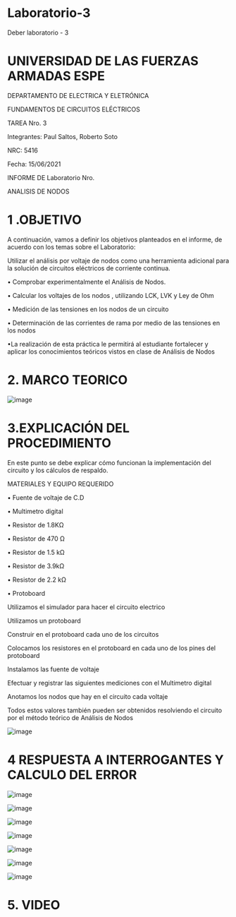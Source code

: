 # Laboratorio-3

Deber laboratorio - 3

# UNIVERSIDAD DE LAS FUERZAS ARMADAS ESPE

DEPARTAMENTO DE ELECTRICA Y ELETRÓNICA

FUNDAMENTOS DE CIRCUITOS ELÉCTRICOS

TAREA Nro. 3

Integrantes: Paul Saltos, Roberto Soto

NRC: 5416

Fecha: 15/06/2021

INFORME DE Laboratorio Nro.

ANALISIS DE NODOS

# 1 .OBJETIVO

A continuación, vamos a definir los objetivos planteados en el informe, de acuerdo con los temas sobre el Laboratorio:

Utilizar el análisis por voltaje de nodos como una herramienta adicional para la solución de circuitos eléctricos de corriente continua.

• Comprobar experimentalmente el Análisis de Nodos.

• Calcular los voltajes de los nodos , utilizando LCK, LVK y Ley de Ohm

• Medición de las tensiones en los nodos de un circuito 

• Determinación de las corrientes de rama por medio de las tensiones en los nodos

•La realización de esta práctica le permitirá al estudiante fortalecer y aplicar los conocimientos teóricos vistos en clase de Análisis de Nodos


# 2. MARCO TEORICO

![image](https://user-images.githubusercontent.com/85178869/122168070-6ce3da00-ce41-11eb-8672-0a4704d9cc94.png)

# 3.EXPLICACIÓN DEL PROCEDIMIENTO

En este punto se debe explicar cómo funcionan la implementación del circuito y los cálculos de respaldo.

MATERIALES Y EQUIPO REQUERIDO

• Fuente de voltaje de C.D

• Multimetro digital

• Resistor de 1.8KΩ

• Resistor de 470 Ω

• Resistor de 1.5 kΩ

• Resistor de 3.9kΩ

• Resistor de 2.2 kΩ

• Protoboard

Utilizamos el simulador para hacer el circuito electrico

Utilizamos un protoboard

Construir en el protoboard cada uno de los circuitos

Colocamos los resistores en el protoboard en cada uno de los pines del protoboard

Instalamos las  fuente de voltaje

Efectuar y registrar las siguientes mediciones con el Multimetro digital

Anotamos los nodos que hay en el circuito cada voltaje 

Todos estos valores también pueden ser obtenidos resolviendo el circuito por el método teórico de Análisis de Nodos

![image](https://user-images.githubusercontent.com/85178869/122169857-85ed8a80-ce43-11eb-86c1-30b7bec8bd73.png)

# 4 RESPUESTA A INTERROGANTES Y CALCULO DEL ERROR


![image](https://user-images.githubusercontent.com/85178869/122170325-11671b80-ce44-11eb-8027-4085a80326a9.png)

![image](https://user-images.githubusercontent.com/85178869/122170396-22179180-ce44-11eb-84d4-49b01b6a6a3b.png)

![image](https://user-images.githubusercontent.com/85178869/122170470-35c2f800-ce44-11eb-9830-cb012c0b57d5.png)

![image](https://user-images.githubusercontent.com/85178869/122170557-4d01e580-ce44-11eb-91ab-c22928811ebf.png)

![image](https://user-images.githubusercontent.com/85178869/122170597-5a1ed480-ce44-11eb-9594-8566c9df7370.png)



![image](https://user-images.githubusercontent.com/85178869/122170684-79b5fd00-ce44-11eb-90e0-bfdfd36bd625.png)

![image](https://user-images.githubusercontent.com/85178869/122170728-86d2ec00-ce44-11eb-82b6-6083b70b22ac.png)



# 5. VIDEO





